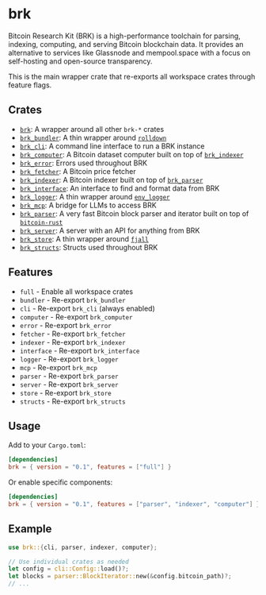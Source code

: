 # brk

Bitcoin Research Kit (BRK) is a high-performance toolchain for parsing, indexing, computing, and serving Bitcoin blockchain data. It provides an alternative to services like Glassnode and mempool.space with a focus on self-hosting and open-source transparency.

This is the main wrapper crate that re-exports all workspace crates through feature flags.

## Crates

- [`brk`](https://crates.io/crates/brk): A wrapper around all other `brk-*` crates
- [`brk_bundler`](https://crates.io/crates/brk_bundler): A thin wrapper around [`rolldown`](https://rolldown.rs/)
- [`brk_cli`](https://crates.io/crates/brk_cli): A command line interface to run a BRK instance
- [`brk_computer`](https://crates.io/crates/brk_computer): A Bitcoin dataset computer built on top of [`brk_indexer`](https://crates.io/crates/brk_indexer)
- [`brk_error`](https://crates.io/crates/brk_error): Errors used throughout BRK
- [`brk_fetcher`](https://crates.io/crates/brk_fetcher): A Bitcoin price fetcher
- [`brk_indexer`](https://crates.io/crates/brk_indexer): A Bitcoin indexer built on top of [`brk_parser`](https://crates.io/crates/brk_parser)
- [`brk_interface`](https://crates.io/crates/brk_interface): An interface to find and format data from BRK
- [`brk_logger`](https://crates.io/crates/brk_logger): A thin wrapper around [`env_logger`](https://crates.io/crates/env_logger)
- [`brk_mcp`](https://crates.io/crates/brk_mcp): A bridge for LLMs to access BRK
- [`brk_parser`](https://crates.io/crates/brk_parser): A very fast Bitcoin block parser and iterator built on top of [`bitcoin-rust`](https://crates.io/crates/bitcoin)
- [`brk_server`](https://crates.io/crates/brk_server): A server with an API for anything from BRK
- [`brk_store`](https://crates.io/crates/brk_store): A thin wrapper around [`fjall`](https://crates.io/crates/fjall)
- [`brk_structs`](https://crates.io/crates/brk_structs): Structs used throughout BRK

## Features

- `full` - Enable all workspace crates
- `bundler` - Re-export `brk_bundler`
- `cli` - Re-export `brk_cli` (always enabled)
- `computer` - Re-export `brk_computer`
- `error` - Re-export `brk_error`
- `fetcher` - Re-export `brk_fetcher`
- `indexer` - Re-export `brk_indexer`
- `interface` - Re-export `brk_interface`
- `logger` - Re-export `brk_logger`
- `mcp` - Re-export `brk_mcp`
- `parser` - Re-export `brk_parser`
- `server` - Re-export `brk_server`
- `store` - Re-export `brk_store`
- `structs` - Re-export `brk_structs`

## Usage

Add to your `Cargo.toml`:

```toml
[dependencies]
brk = { version = "0.1", features = ["full"] }
```

Or enable specific components:

```toml
[dependencies]
brk = { version = "0.1", features = ["parser", "indexer", "computer"] }
```

## Example

```rust
use brk::{cli, parser, indexer, computer};

// Use individual crates as needed
let config = cli::Config::load()?;
let blocks = parser::BlockIterator::new(&config.bitcoin_path)?;
// ...
```
